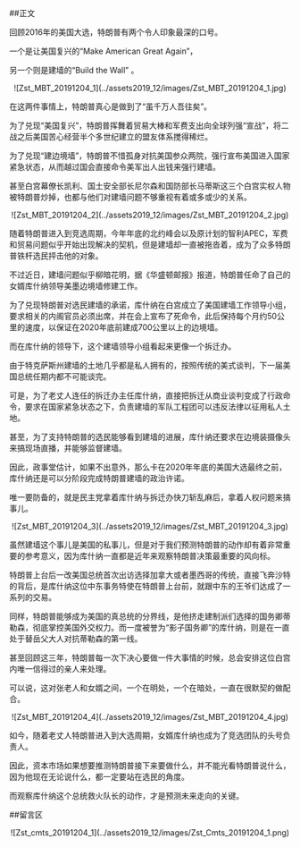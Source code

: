 ##正文

回顾2016年的美国大选，特朗普有两个令人印象最深的口号。

一个是让美国复兴的“Make American Great Again”，

另一个则是建墙的“Build the Wall” 。

 <div align="center">![Zst_MBT_20191204_1](../assets2019_12/images/Zst_MBT_20191204_1.jpg)</div>

在这两件事情上，特朗普真心是做到了“虽千万人吾往矣”。

为了兑现“美国复兴”，特朗普挥舞着贸易大棒和军费支出向全球列强“宣战”，将二战之后美国苦心经营半个多世纪建立的盟友体系搅得稀烂。

为了兑现“建边境墙”，特朗普不惜孤身对抗美国参众两院，强行宣布美国进入国家紧急状态，从而越过国会直接命令美军出人出钱来强行建墙。

甚至白宫幕僚长凯利、国土安全部长尼尔森和国防部长马蒂斯这三个白宫实权人物被特朗普炒掉，也都与他们对建墙问题不够重视有着或多或少的关系。

 <div align="center">![Zst_MBT_20191204_2](../assets2019_12/images/Zst_MBT_20191204_2.jpg)</div>

随着特朗普进入到竞选周期，今年年底的北约峰会以及原计划的智利APEC，军费和贸易问题似乎开始出现解决的契机，但是建墙却一直被拖沓着，成为了众多特朗普铁杆选民抨击他的对象。

不过近日，建墙问题似乎柳暗花明，据《华盛顿邮报》报道，特朗普任命了自己的女婿库什纳领导美墨边境墙修建工作。

为了兑现特朗普对选民建墙的承诺，库什纳在白宫成立了美国建墙工作领导小组，要求相关的内阁官员必须出席，并在会上宣布了死命令，此后保持每个月约50公里的速度，以保证在2020年底前建成700公里以上的边境墙。

而在库什纳的领导下，这个建墙领导小组看起来更像一个拆迁办。

由于特克萨斯州建墙的土地几乎都是私人拥有的，按照传统的美式谈判，下一届美国总统任期内都不可能谈完。

可是，为了老丈人连任的拆迁办主任库什纳，直接把拆迁从商业谈判变成了行政命令，要求在国家紧急状态之下，负责建墙的军队工程团可以违反法律以征用私人土地。

甚至，为了支持特朗普的选民能够看到建墙的进展，库什纳还要求在边境装摄像头来搞现场直播，并能够监督建墙。

因此，政事堂估计，如果不出意外，那么卡在2020年年底的美国大选最终之前，库什纳还是可以分阶段完成特朗普建墙的政治许诺。

唯一要防备的，就是民主党拿着库什纳与拆迁办快刀斩乱麻后，拿着人权问题来搞事儿。

 <div align="center">![Zst_MBT_20191204_3](../assets2019_12/images/Zst_MBT_20191204_3.jpg)</div>

虽然建墙这个事儿是美国的私事儿，但是对于我们预测特朗普的动作却有着非常重要的参考意义，因为库什纳一直都是近年来观察特朗普决策最重要的风向标。

特朗普上台后一改美国总统首次出访选择加拿大或者墨西哥的传统，直接飞奔沙特的背后，是库什纳这位中东事务特使在特朗普上台前，就跟中东的王爷们达成了一系列的交易。

同样，特朗普能够成为美国的真总统的分界线，是他挤走建制派们选择的国务卿蒂勒森，彻底掌控美国外交权力。而一度被誉为“影子国务卿”的库什纳，则是在一直处于替岳父大人对抗蒂勒森的第一线。

甚至回顾这三年，特朗普每一次下决心要做一件大事情的时候，总会安排这位白宫内唯一信得过的亲人来处理。

可以说，这对张老人和女婿之间，一个在明处，一个在暗处，一直在很默契的做配合。
 
 <div align="center">![Zst_MBT_20191204_4](../assets2019_12/images/Zst_MBT_20191204_4.jpg)</div>

如今，随着老丈人特朗普进入到大选周期，女婿库什纳也成为了竞选团队的头号负责人。

因此，资本市场如果想要推测特朗普接下来要做什么，并不能光看特朗普说什么，因为他现在无论说什么，都一定要站在选民的角度。

而观察库什纳这个总统救火队长的动作，才是预测未来走向的关键。

##留言区
 <div align="center">![Zst_cmts_20191204_1](../assets2019_12/images/Zst_Cmts_20191204_1.png)</div>
